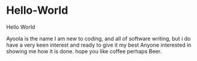 # Hello-World

Hello World

Ayoola is the name
I am new to coding, and all of software writing, but i do have a very keen interest and ready to give it my best
Anyone interested in showing me how it is done. 
hope you like coffee
perhaps Beer.
